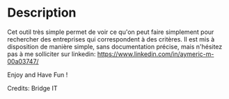 # Description
Cet outil très simple permet de voir ce qu'on peut faire simplement pour rechercher des entreprises qui correspondent à des critères.
Il est mis à disposition de manière simple, sans documentation précise, mais n'hésitez pas à me solliciter sur linkedin: https://www.linkedin.com/in/aymeric-m-00a03747/

Enjoy and Have Fun !

Credits: Bridge IT